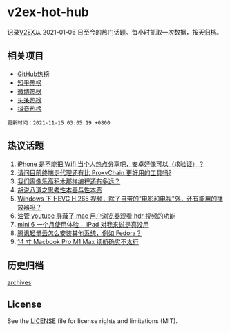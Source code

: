 # v2ex-hot-hub

 记录[V2EX](https://www.v2ex.com/)从 2021-01-06 日至今的热门话题。每小时抓取一次数据，按天[归档](archives)。
 
 ## 相关项目

- [GitHub热榜](https://github.com/snaildev/github-hot-hub)
- [知乎热榜](https://github.com/snaildev/zhihu-hot-hub)
- [微博热榜](https://github.com/snaildev/weibo-hot-hub)
- [头条热榜](https://github.com/snaildev/toutiao-hot-hub)
- [抖音热榜](https://github.com/snaildev/douyin-hot-hub)


 `更新时间：2021-11-15 03:05:19 +0800`

## 热议话题

1. [iPhone 是不能把 Wifi 当个人热点分享吧，安卓好像可以（求验证）？](https://www.v2ex.com/t/815295)
1. [请问目前终端走代理还有比 ProxyChain 更好用的工具吗?](https://www.v2ex.com/t/815289)
1. [我们离像乐高积木那样编程还有多远？](https://www.v2ex.com/t/815228)
1. [胡说八道之思考性本善与性本恶](https://www.v2ex.com/t/815248)
1. [Windows 下 HEVC H.265 视频，除了自带的"电影和电视"外，还有能用的播放器吗？](https://www.v2ex.com/t/815363)
1. [油管 youtube 屏蔽了 mac 用户浏览器观看 hdr 视频的功能](https://www.v2ex.com/t/815311)
1. [mini 6 一个月使用体验： iPad 对我来说是真没用](https://www.v2ex.com/t/815317)
1. [腾讯轻量云怎么安装其他系统，例如 Fedora？](https://www.v2ex.com/t/815277)
1. [14 寸 Macbook Pro M1 Max 续航确实不太行](https://www.v2ex.com/t/815283)

## 历史归档

[archives](archives)

## License

See the [LICENSE](LICENSE) file for license rights and limitations (MIT).
